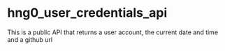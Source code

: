 # hng0_user_credentials_api
This is a public API that returns a user account, the current date and time and a github url
